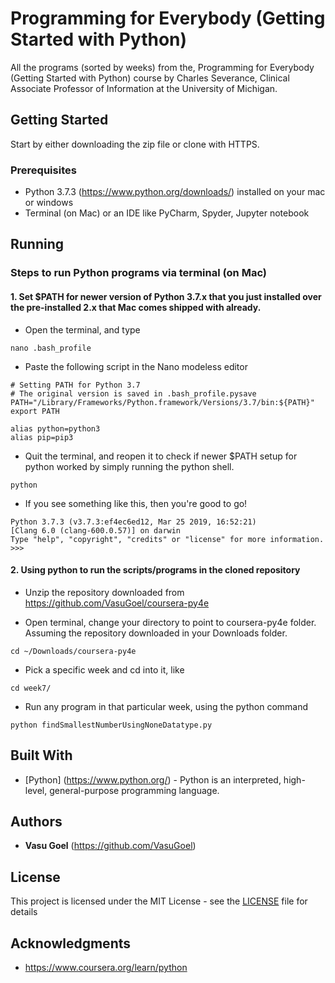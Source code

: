 # Programming for Everybody (Getting Started with Python)

All the programs (sorted by weeks) from the, Programming for Everybody (Getting Started with Python) course by Charles Severance,
Clinical Associate Professor of Information at the University of Michigan.

## Getting Started

Start by either downloading the zip file or clone with HTTPS.

### Prerequisites

* Python 3.7.3 (https://www.python.org/downloads/) installed on your mac or windows
* Terminal (on Mac) or an IDE like PyCharm, Spyder, Jupyter notebook

## Running

### Steps to run Python programs via terminal (on Mac)

#### 1. Set $PATH for newer version of Python 3.7.x that you just installed over the pre-installed 2.x that Mac comes shipped with already.

* Open the terminal, and type 
```
nano .bash_profile
```

* Paste the following script in the Nano modeless editor
```
# Setting PATH for Python 3.7
# The original version is saved in .bash_profile.pysave
PATH="/Library/Frameworks/Python.framework/Versions/3.7/bin:${PATH}"
export PATH

alias python=python3
alias pip=pip3
```

* Quit the terminal, and reopen it to check if newer $PATH setup for python worked by simply running the python shell.
```
python
```

* If you see something like this, then you're good to go!
```
Python 3.7.3 (v3.7.3:ef4ec6ed12, Mar 25 2019, 16:52:21) 
[Clang 6.0 (clang-600.0.57)] on darwin
Type "help", "copyright", "credits" or "license" for more information.
>>> 
```

#### 2. Using python to run the scripts/programs in the cloned repository

* Unzip the repository downloaded from https://github.com/VasuGoel/coursera-py4e

* Open terminal, change your directory to point to coursera-py4e folder. Assuming the repository downloaded in your Downloads folder.
```
cd ~/Downloads/coursera-py4e
```
* Pick a specific week and cd into it, like
```
cd week7/
```

* Run any program in that particular week, using the python command
```
python findSmallestNumberUsingNoneDatatype.py
```


## Built With

* [Python] (https://www.python.org/) - Python is an interpreted, high-level, general-purpose programming language.

## Authors

* **Vasu Goel** (https://github.com/VasuGoel)

## License

This project is licensed under the MIT License - see the [LICENSE](https://github.com/VasuGoel/coursera-py4e/blob/master/LICENSE) file for details


## Acknowledgments

* https://www.coursera.org/learn/python
